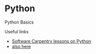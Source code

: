 # Python

Python Basics

Useful links

* [Software Carpentry lessons on Python](http://swcarpentry.github.io/python-novice-gapminder/index.html)
* [also here](https://swcarpentry.github.io/python-novice-inflammation/)